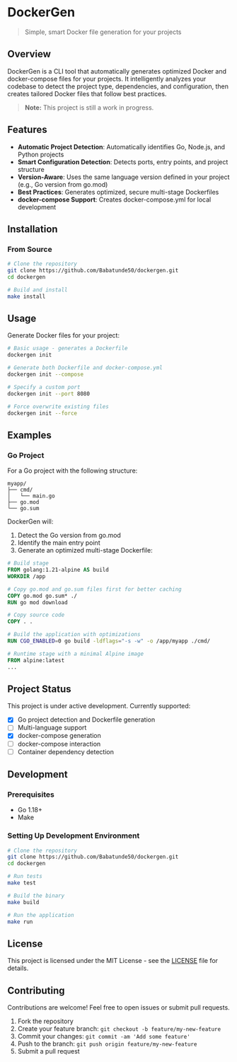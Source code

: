 # DockerGen

> Simple, smart Docker file generation for your projects
## Overview

DockerGen is a CLI tool that automatically generates optimized Docker and docker-compose files for your projects. It intelligently analyzes your codebase to detect the project type, dependencies, and configuration, then creates tailored Docker files that follow best practices.

> **Note:** This project is still a work in progress.

## Features

- **Automatic Project Detection**: Automatically identifies Go, Node.js, and Python projects
- **Smart Configuration Detection**: Detects ports, entry points, and project structure
- **Version-Aware**: Uses the same language version defined in your project (e.g., Go version from go.mod)
- **Best Practices**: Generates optimized, secure multi-stage Dockerfiles
- **docker-compose Support**: Creates docker-compose.yml for local development

## Installation

### From Source

```bash
# Clone the repository
git clone https://github.com/Babatunde50/dockergen.git
cd dockergen

# Build and install
make install
```

## Usage

Generate Docker files for your project:

```bash
# Basic usage - generates a Dockerfile
dockergen init

# Generate both Dockerfile and docker-compose.yml
dockergen init --compose

# Specify a custom port
dockergen init --port 8080

# Force overwrite existing files
dockergen init --force
```

## Examples

### Go Project

For a Go project with the following structure:

```
myapp/
├── cmd/
│   └── main.go
├── go.mod
└── go.sum
```

DockerGen will:
1. Detect the Go version from go.mod
2. Identify the main entry point
3. Generate an optimized multi-stage Dockerfile:

```dockerfile
# Build stage
FROM golang:1.21-alpine AS build
WORKDIR /app

# Copy go.mod and go.sum files first for better caching
COPY go.mod go.sum* ./
RUN go mod download

# Copy source code
COPY . .

# Build the application with optimizations
RUN CGO_ENABLED=0 go build -ldflags="-s -w" -o /app/myapp ./cmd/

# Runtime stage with a minimal Alpine image
FROM alpine:latest
...
```

## Project Status

This project is under active development. Currently supported:

- [x] Go project detection and Dockerfile generation
- [ ] Multi-language support
- [x] docker-compose generation
- [ ] docker-compose interaction
- [ ] Container dependency detection

## Development

### Prerequisites

- Go 1.18+
- Make

### Setting Up Development Environment

```bash
# Clone the repository
git clone https://github.com/Babatunde50/dockergen.git
cd dockergen

# Run tests
make test

# Build the binary
make build

# Run the application
make run
```

## License

This project is licensed under the MIT License - see the [LICENSE](LICENSE) file for details.

## Contributing

Contributions are welcome! Feel free to open issues or submit pull requests.

1. Fork the repository
2. Create your feature branch: `git checkout -b feature/my-new-feature`
3. Commit your changes: `git commit -am 'Add some feature'`
4. Push to the branch: `git push origin feature/my-new-feature`
5. Submit a pull request 